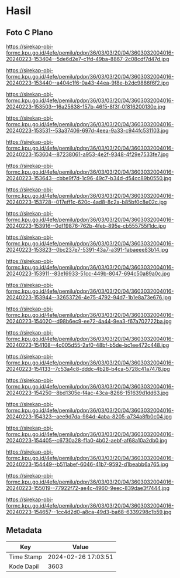 # Hasil

## Foto C Plano

https://sirekap-obj-formc.kpu.go.id/4efe/pemilu/pdpr/36/03/03/20/04/3603032004016-20240223-153404--5de6d2e7-c1fd-49ba-8867-2c08cdf7d47d.jpg

https://sirekap-obj-formc.kpu.go.id/4efe/pemilu/pdpr/36/03/03/20/04/3603032004016-20240223-153440--a404c1f6-0a43-44ea-9f8e-b2dc9886f6f2.jpg

https://sirekap-obj-formc.kpu.go.id/4efe/pemilu/pdpr/36/03/03/20/04/3603032004016-20240223-153503--16a25638-157b-46f5-8f3f-0f816200130e.jpg

https://sirekap-obj-formc.kpu.go.id/4efe/pemilu/pdpr/36/03/03/20/04/3603032004016-20240223-153531--53a37406-697d-4eea-9a33-c944fc531103.jpg

https://sirekap-obj-formc.kpu.go.id/4efe/pemilu/pdpr/36/03/03/20/04/3603032004016-20240223-153604--87238061-a953-4e2f-9348-4f29e7533fe7.jpg

https://sirekap-obj-formc.kpu.go.id/4efe/pemilu/pdpr/36/03/03/20/04/3603032004016-20240223-153643--cbbe9f7d-1c96-49c7-b34d-d54cc89b0550.jpg

https://sirekap-obj-formc.kpu.go.id/4efe/pemilu/pdpr/36/03/03/20/04/3603032004016-20240223-153728--017eff1c-620c-4ad8-8c2a-b85bf0c8e02c.jpg

https://sirekap-obj-formc.kpu.go.id/4efe/pemilu/pdpr/36/03/03/20/04/3603032004016-20240223-153916--0df19876-762b-4feb-895e-cb555755f1dc.jpg

https://sirekap-obj-formc.kpu.go.id/4efe/pemilu/pdpr/36/03/03/20/04/3603032004016-20240223-153823--0bc237e7-5391-43a7-a391-1abaeee83b14.jpg

https://sirekap-obj-formc.kpu.go.id/4efe/pemilu/pdpr/36/03/03/20/04/3603032004016-20240223-153911--83e16933-51cc-449b-8047-694c50a89a0c.jpg

https://sirekap-obj-formc.kpu.go.id/4efe/pemilu/pdpr/36/03/03/20/04/3603032004016-20240223-153944--32653726-4e75-4792-94d7-1b1e8a73e676.jpg

https://sirekap-obj-formc.kpu.go.id/4efe/pemilu/pdpr/36/03/03/20/04/3603032004016-20240223-154020--d98b6ec9-ee72-4a44-9ea3-f67a702722ba.jpg

https://sirekap-obj-formc.kpu.go.id/4efe/pemilu/pdpr/36/03/03/20/04/3603032004016-20240223-154108--4c005d55-2af0-48bf-b5de-bc1ee472c448.jpg

https://sirekap-obj-formc.kpu.go.id/4efe/pemilu/pdpr/36/03/03/20/04/3603032004016-20240223-154133--7c53a4c8-dddc-4b28-b4ca-5728c41a7478.jpg

https://sirekap-obj-formc.kpu.go.id/4efe/pemilu/pdpr/36/03/03/20/04/3603032004016-20240223-154250--8bd1305e-f4ac-43ca-8266-151639d1dd63.jpg

https://sirekap-obj-formc.kpu.go.id/4efe/pemilu/pdpr/36/03/03/20/04/3603032004016-20240223-154323--aee9d7da-984d-4aba-8205-a734a8fb0c04.jpg

https://sirekap-obj-formc.kpu.go.id/4efe/pemilu/pdpr/36/03/03/20/04/3603032004016-20240223-154405--c6730a28-f1a0-4b02-aebf-af68a10a2db0.jpg

https://sirekap-obj-formc.kpu.go.id/4efe/pemilu/pdpr/36/03/03/20/04/3603032004016-20240223-154449--b511abef-6046-41b7-9592-d1beabb6a765.jpg

https://sirekap-obj-formc.kpu.go.id/4efe/pemilu/pdpr/36/03/03/20/04/3603032004016-20240223-155019--77922f72-ae4c-4960-9eec-839dae3f7444.jpg

https://sirekap-obj-formc.kpu.go.id/4efe/pemilu/pdpr/36/03/03/20/04/3603032004016-20240223-154657--1cc4d2d0-a8ca-49d3-ba68-6339298c1b59.jpg


## Metadata

| Key        | Value               |
| ---------- | ------------------- |
| Time Stamp | 2024-02-26 17:03:51 |
| Kode Dapil | 3603                |



